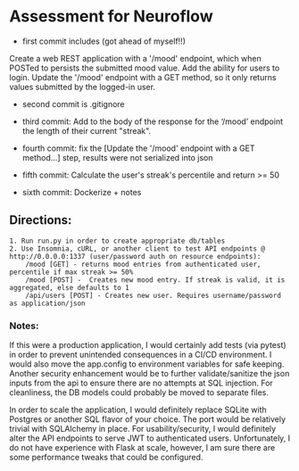 # Assessment for Neuroflow

- first commit includes (got ahead of myself!!)

Create a web REST application with a '/mood' endpoint, which when POSTed to persists the
submitted mood value.
Add the ability for users to login.
Update the '/mood' endpoint with a GET method, so it only returns values submitted by the
logged-in user.

- second commit is .gitignore

- third commit: Add to the body of the response for the ‘/mood’ endpoint the length of their current "streak".

- fourth commit: fix the [Update the '/mood' endpoint with a GET method...] step, results were not serialized into json

- fifth commit: Calculate the user's streak's percentile and return >= 50

- sixth commit: Dockerize + notes

## Directions:
	1. Run run.py in order to create appropriate db/tables
	2. Use Insomnia, cURL, or another client to test API endpoints @ http://0.0.0.0:1337 (user/password auth on resource endpoints):
		/mood [GET] - returns mood entries from authenticated user, percentile if max streak >= 50%
		/mood [POST] -  Creates new mood entry. If streak is valid, it is aggregated, else defaults to 1
		/api/users [POST] - Creates new user. Requires username/password as application/json 

### Notes:

If this were a production application, I would certainly add tests (via pytest) in order to prevent unintended consequences in a CI/CD environment. I would also move the app.config to environment variables for safe keeping. Another security enhancement would be to further validate/sanitize the json inputs from the api to ensure there are no attempts at SQL injection. For cleanliness, the DB models could probably be moved to separate files.

In order to scale the application, I would definitely replace SQLite with Postgres or another SQL flavor of your choice. The port would be relatively trivial with SQLAlchemy in place. For usability/security, I would definitely alter the API endpoints to serve JWT to authenticated users. Unfortunately, I do not have experience with Flask at scale, however, I am sure there are some performance tweaks that could be configured.
